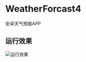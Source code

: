 # WeatherForcast4
安卓天气预报APP

## 运行效果

![运行效果](https://cdn.jsdelivr.net/gh/roydonGuo/Typora-Pic@main/resource-22772e925e68d6427b611f69a9b9d58.png)